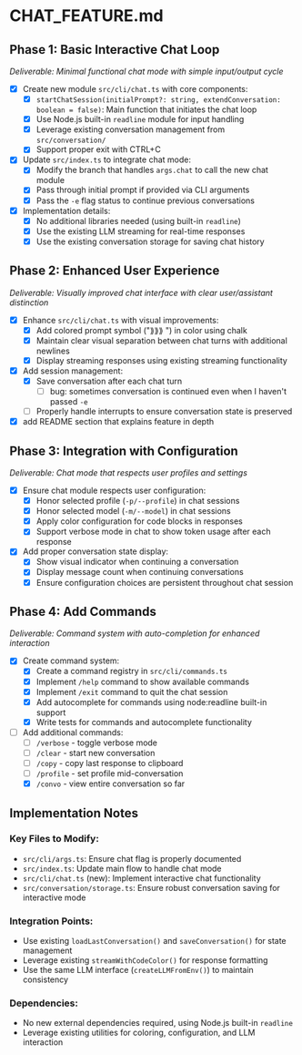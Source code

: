 # CHAT_FEATURE.md

## Phase 1: Basic Interactive Chat Loop
*Deliverable: Minimal functional chat mode with simple input/output cycle*

- [x] Create new module `src/cli/chat.ts` with core components:
  - [x] `startChatSession(initialPrompt?: string, extendConversation: boolean = false)`: Main function that initiates the chat loop
  - [x] Use Node.js built-in `readline` module for input handling
  - [x] Leverage existing conversation management from `src/conversation/`
  - [x] Support proper exit with CTRL+C

- [x] Update `src/index.ts` to integrate chat mode:
  - [x] Modify the branch that handles `args.chat` to call the new chat module
  - [x] Pass through initial prompt if provided via CLI arguments
  - [x] Pass the `-e` flag status to continue previous conversations

- [x] Implementation details:
  - [x] No additional libraries needed (using built-in `readline`)
  - [x] Use the existing LLM streaming for real-time responses 
  - [x] Use the existing conversation storage for saving chat history

## Phase 2: Enhanced User Experience
*Deliverable: Visually improved chat interface with clear user/assistant distinction*

- [x] Enhance `src/cli/chat.ts` with visual improvements:
  - [x] Add colored prompt symbol ("⟫⟫⟫ ") in color using chalk
  - [x] Maintain clear visual separation between chat turns with additional newlines
  - [x] Display streaming responses using existing streaming functionality

- [x] Add session management:
  - [x] Save conversation after each chat turn
    - [ ] bug: sometimes conversation is continued even when I haven't passed `-e`
  - [ ] Properly handle interrupts to ensure conversation state is preserved

- [x] add README section that explains feature in depth

## Phase 3: Integration with Configuration
*Deliverable: Chat mode that respects user profiles and settings*

- [x] Ensure chat module respects user configuration:
  - [x] Honor selected profile (`-p/--profile`) in chat sessions
  - [x] Honor selected model (`-m/--model`) in chat sessions
  - [x] Apply color configuration for code blocks in responses
  - [x] Support verbose mode in chat to show token usage after each response

- [x] Add proper conversation state display:
  - [x] Show visual indicator when continuing a conversation
  - [x] Display message count when continuing conversations
  - [x] Ensure configuration choices are persistent throughout chat session

## Phase 4: Add Commands
*Deliverable: Command system with auto-completion for enhanced interaction*

- [x] Create command system:
  - [x] Create a command registry in `src/cli/commands.ts`
  - [x] Implement `/help` command to show available commands
  - [x] Implement `/exit` command to quit the chat session
  - [x] Add autocomplete for commands using node:readline built-in support
  - [x] Write tests for commands and autocomplete functionality

- [ ] Add additional commands:
  - [ ] `/verbose` - toggle verbose mode
  - [ ] `/clear` - start new conversation
  - [ ] `/copy` - copy last response to clipboard
  - [ ] `/profile` - set profile mid-conversation
  - [x] `/convo` - view entire conversation so far

## Implementation Notes

### Key Files to Modify:
- `src/cli/args.ts`: Ensure chat flag is properly documented
- `src/index.ts`: Update main flow to handle chat mode
- `src/cli/chat.ts` (new): Implement interactive chat functionality
- `src/conversation/storage.ts`: Ensure robust conversation saving for interactive mode

### Integration Points:
- Use existing `loadLastConversation()` and `saveConversation()` for state management
- Leverage existing `streamWithCodeColor()` for response formatting
- Use the same LLM interface (`createLLMFromEnv()`) to maintain consistency

### Dependencies:
- No new external dependencies required, using Node.js built-in `readline`
- Leverage existing utilities for coloring, configuration, and LLM interaction
